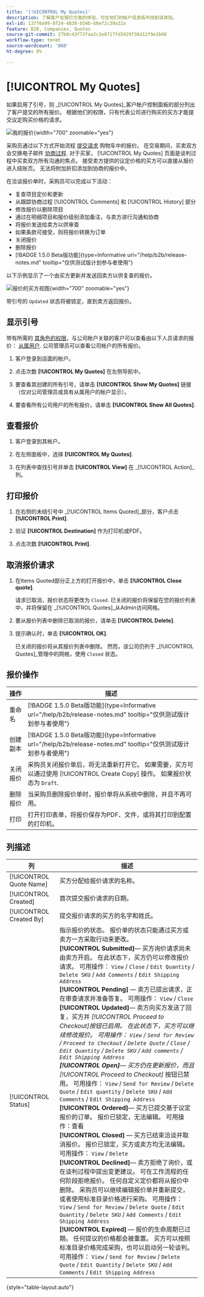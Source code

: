 ```yaml
---
title: '[!UICONTROL My Quotes]'
description: 了解客户在报价方面的体验，可在他们的帐户信息板中找到该体验。
exl-id: 137f0a99-8f24-4838-b54b-b0ef2c39a32a
feature: B2B, Companies, Quotes
source-git-commit: 27b0c43f72faa2c2e8717fd5929f36d12f9e1b08
workflow-type: tm+mt
source-wordcount: '860'
ht-degree: 0%

---
```



# [!UICONTROL My Quotes]

如果启用了引号，则 _[!UICONTROL My Quotes]_客户帐户控制面板的部分列出了客户提交的所有报价。 根据他们的权限，只有代表公司进行购买的买方才能提交议定购买价格的请求。

![我的报价](./assets/account-dashboard-my-quotes.png){width="700" zoomable="yes"}

采购员通过以下方式开始流程 [提交请求](quote-request.md) 购物车中的报价。 在交易期间，买卖双方会交换电子邮件 [协商过程](quote-price-negotiation.md). 对于买家， [!UICONTROL My Quotes] 页面是谈判过程中买卖双方所有沟通的焦点。 接受卖方提供的议定价格的买方可以直接从报价进入结账页。 无法将附加折扣添加到协商的报价中。

在洽谈报价单时，采购员可以完成以下活动：

* 复查项目定价和更新
* 从跟踪协商过程 [!UICONTROL Comments] 和 [!UICONTROL History] 部分
* 修改报价以删除项目
* 通过在明细项目和报价级别添加备注，与卖方进行沟通和协商
* 将报价发送给卖方以供审查
* 如果条款可接受，则将报价转换为订单
* 关闭报价
* 删除报价
* [!BADGE 1.5.0 Beta版功能]{type=Informative url="/help/b2b/release-notes.md" tooltip="仅供测试版计划参与者使用"}

以下示例显示了一个由买方更新并发送回卖方以供复查的报价。


![报价的买方视图](./assets/account-dashboard-my-quote-detail.png){width="700" zoomable="yes"}

带引号的 `Updated` 状态将被锁定，直到卖方返回报价。

## 显示引号

带有所需的 [其角色的权限](account-company-roles-permissions.md)，与公司帐户关联的客户可以查看由以下人员请求的报价： [从属用户](account-company-structure.md). 公司管理员可以查看公司帐户的所有报价。

1. 客户登录到店面的帐户。

1. 点击次数 **[!UICONTROL My Quotes]** 在左侧导航中。

1. 要查看其创建的所有引号，请单击 **[!UICONTROL Show My Quotes]** 链接（仅对公司管理员或具有从属用户的帐户显示）。

1. 要查看所有公司用户的所有报价，请单击 **[!UICONTROL Show All Quotes]**.

## 查看报价

1. 客户登录到其帐户。

1. 在左侧面板中，选择 **[!UICONTROL My Quotes]**.

1. 在列表中查找引号并单击 **[!UICONTROL View]** 在 _[!UICONTROL Action]_列。

## 打印报价

1. 在右侧的未结引号中 _[!UICONTROL Items Quoted]_部分，客户点击&#x200B;**[!UICONTROL Print]**.

1. 验证 **[!UICONTROL Destination]** 作为打印机或PDF。

1. 点击次数 **[!UICONTROL Print]**.

## 取消报价请求

1. 在Items Quoted部分正上方的打开报价中，单击 **[!UICONTROL Close quote]**.

   请求已取消，报价状态将更改为 `Closed`. 已关闭的报价将保留在您的报价列表中，并将保留在 _[!UICONTROL Quotes]_从Admin访问网格。

1. 要从报价列表中删除已取消的报价，请单击 **[!UICONTROL Delete]**.

1. 提示确认时，单击 **[!UICONTROL OK]**.

   已关闭的报价将从其报价列表中删除。 然而，该公司仍列于 _[!UICONTROL Quotes]_管理中的网格，使用 `Closed` 状态。

## 报价操作

| 操作 | 描述 |
|---------------|------------------------------------------------------------------------------------------------------------------------------------------------------------------------------------------------------------------------------|
| 重命名 | [!BADGE 1.5.0 Beta版功能]{type=Informative url="/help/b2b/release-notes.md" tooltip="仅供测试版计划参与者使用"} |
| 创建副本 | [!BADGE 1.5.0 Beta版功能]{type=Informative url="/help/b2b/release-notes.md" tooltip="仅供测试版计划参与者使用"} |
| 关闭报价 | 采购员关闭报价单后，将无法重新打开它。 如果需要，买方可以通过使用 [!UICONTROL Create Copy] 操作。 如果报价状态为 `Draft`. |
| 删除报价 | 当采购员删除报价单时，报价单将从系统中删除，并且不再可用。 |
| 打印 | 打开打印表单，将报价保存为PDF、文件，或将其打印到配置的打印机。 |

## 列描述

| 列 | 描述 |
|-------------------------|-------------------------------------------------------------------------------------------------------------------------------------------------------------------------------------------------------------------------------------------------------------------------------------------------------------------------------------------------------------------------------------------------------------------------------------------------------------------------------------------------------------------------------------------------------------------------------------------------------------------------------------------------------------------------------------------------------------------------------------------------------------------------------------------------------------------------------------------------------------------------------------------------------------------------------------------------------------------------------------------------------------------------------------------------------------------------------------------------------------------------------------------------------------------------------------------------------------------------------------------------------------------------------------------------------------------------------------------------------------------------------------------------------------------------------------------------------------------------------------------------------------------------------------------------------------------------------------------------------------------------------------------------------------------------------------------------------------------------------------------------------------------------------------------------------------------------------------------------------------------------------------------------------------------------------------------------------------------------------------------------------------------------------------------------------------------------------------------------------------------------------------------------------------------------------------------------------------------------------------------------------------------------------------------------------------------------------------------------------------------------------------------------------------------------------------------------------------------------------------------------------------------------------------------|
| [!UICONTROL Quote Name] | 买方分配给报价请求的名称。 |
| [!UICONTROL Created] | 首次提交报价请求的日期。 |
| [!UICONTROL Created By] | 提交报价请求的买方的名字和姓氏。 |
| [!UICONTROL Status] | 指示报价的状态。 报价单的状态只能通过买方或卖方一方采取行动来更改。 <br/>**[!UICONTROL Submitted]**— 买方询价请求尚未由卖方开启。 在此状态下，买方仍可以修改报价请求。 可用操作： `View` / `Close` / `Edit Quantity` / `Delete SKU` / `Add Comments` / `Edit Shipping Address`<br/>**[!UICONTROL Pending]**  — 卖方已提出请求，正在审查请求并准备答复。 可用操作： `View` / `Close` <br/>**[!UICONTROL Updated]**— 卖方向买方发送了回复，买方并 _[!UICONTROL Proceed to Checkout]_按钮已启用。 在此状态下，买方可以继续修改报价。 可用操作： `View` / `Send for Review` / `Proceed to Checkout` / `Delete Quote` / `Close` / `Edit Quantity` / `Delete SKU` / `Add comments` / `Edit Shipping Address`<br/>**[!UICONTROL Open]**— 买方仍在更新报价，而且_[!UICONTROL Proceed to Checkout]_ 按钮已禁用。 可用操作： `View` / `Send for Review` / `Delete Quote` / `Edit quantity` / `Delete SKU` / `Add Comments` / `Edit Shipping Address` <br/>**[!UICONTROL Ordered]**— 买方已提交基于议定报价的订单。 报价已锁定，无法编辑。 可用操作：查看<br/>**[!UICONTROL Closed]**  — 买方已结束洽谈并取消报价。 报价已锁定，买方或卖方均无法编辑。 可用操作： `View` / `Delete` <br/>**[!UICONTROL Declined]**— 卖方拒绝了询价，或在谈判过程中提出变更建议。 可在工作流程的任何阶段拒绝报价。 任何自定义定价都将从报价中删除。 采购员可以继续编辑报价单并重新提交，或者使用标准目录价格进行采购。 可用操作： `View` / `Send for Review` / `Delete Quote` / `Edit Quantity` / `Delete SKU` / `Add Comments` / `Edit Shipping Address`<br/>**[!UICONTROL Expired]**  — 报价的生命周期已过期。 任何提议的价格都会被重置。 买方可以按照标准目录价格完成采购，也可以启动另一轮谈判。 可用操作： `View` / `Send for Review` / `Delete Quote` / `Edit Quantity` / `Delete SKU` / `Add Comments` / `Edit Shipping Address` |

{style="table-layout:auto"}
